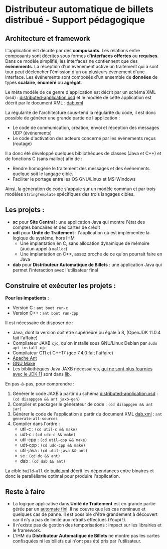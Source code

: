 # Distributeur automatique de billets distribué - Support pédagogique

## Architecture et framework

L'application est décrite par des **composants**. Les relations entre composants sont décrites sous formes d'**interfaces** **offertes** ou **requises**. Dans ce modèle simplifié, les interfaces ne contiennent que des **événements**. La réception d'un événement active un traitement qui à sont tour peut déclencher l'émission d'un ou plusieurs événement d'une interface. Les événements sont composés d'un ensemble de **données** de types **scalaire**, **énuméré** ou **agrégat**.

Le méta modèle de ce genre d'application est décrit par un schéma XML (xsd) : [distributed-application.xsd](distributed-application.xsd) et le modèle de cette application est décrit par le document XML : [dab.xml](dab.xml)

La régularité de l'architecture sous-tend la régularité du code, il est donc possible de générer une grande partie de l'application :
- Le code de communication, création, envoi et réception des messages UDP (événements)
- Le code d'activation des acteurs concerné par les événements reçus (routage)

Il a donc été développé quelques bibliothèques de classes (Java et C++) et de fonctions C (sans malloc) afin de :
- Rendre homogène le traitement des messages et des événements quelque soit le langage cible.
- Faciliter le portage entre les OS GNU/Linux et MS-Windows

Ainsi, la génération de code s'appuie sur un modèle commun et par trois modèles `StringTemplate` spécifiques des trois langages cibles.

## Les projets :

- **sc** pour **Site Central** : une application Java qui montre l'état des comptes bancaires et des cartes de crédit
- **udt** pour **Unité de Traitement** : l'application où est implémentée la logique du système, hors IHM
  - Une implantation en C, sans allocation dynamique de mémoire (aucun appel à `malloc`)
  - Une implantation en C++, assez proche de ce qu'on pourrait faire en Java
- **dab** pour **Distributeur Automatique de Billets** : une application Java qui permet l'interaction avec l'utilisateur final

## Construire et exécuter les projets :

**Pour les impatients :**
- Version C : `ant boot run-c` 
- Version C++ : `ant boot run-cpp`

Il est nécessaire de disposer de :
- Java, dont la version doit être supérieure ou égale à 8, (OpenJDK 11.0.4 fait l'affaire)
- Compilateur JAXB `xjc`, qu'on installe sous GNU/Linux Debian par `sudo apt install xjc` 
- Compilateur C11 et C++17 (gcc 7.4.0 fait l'affaire)
- [Apache Ant](https://ant.apache.org/)
- [GNU Make](https://www.gnu.org/software/make/)
- Les bibliothèques Java JAXB nécessaires, [qui ne sont plus fournies avec le JDK 11](https://www.jesperdj.com/2018/09/30/jaxb-on-java-9-10-11-and-beyond/) sont dans [lib](lib).

En pas-à-pas, pour comprendre :
1. Générer le code JAXB à partir du schéma [distributed-application.xsd](distributed-application.xsd) : `(cd disappgen && ant jaxb-gen)`
2. Compiler et packager le générateur de code : `(cd disappgen && ant jar)`
3. Générer le code de l'application à partir du document XML [dab.xml](dab.xml) : `ant generate-all-sources` 
4. Compiler dans l'ordre :
   - util-c : `(cd util-c && make)`
   - udt-c : `(cd udc-c && make)`
   - util-cpp : `(cd util-cpp && make)`
   - udt-cpp : `(cd udc-cpp && make)`
   - util-java : `(cd util-java && ant)`
   - sc : `(cd dc && ant)`
   - dab : `(cd dab && ant)`

La cible `build-all` de [build.xml](build.xml) décrit les dépendances entre binaires et donc le parallélisme optimal pour produire l'application.

## Reste à faire

- La logique applicative dans **Unité de Traitement** est en grande partie gérée par un [automate fini](https://fr.wikipedia.org/wiki/Automate_fini). Il ne couvre que les cas nominaux et quelques cas de panne. Il est possible d'être grandement à découvert car il n'y a pas de limite aux retraits effectués (Youpi !).
- Il n'existe pas de gestion des temporisations : impact sur les librairies et le framework.
- L'IHM du **Distributeur Automatique de Billets** ne montre pas les cartes confisquées ni les billets qui n'ont pas été pris par l'utilisateur.
